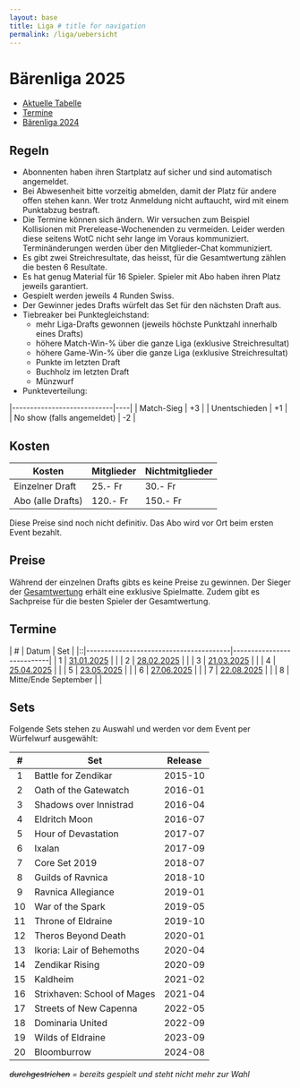 ```yaml
---
layout: base
title: Liga # title for navigation
permalink: /liga/uebersicht
---
```


# Bärenliga 2025

- [Aktuelle Tabelle](/liga/2025/tabelle)
- [Termine](#termine)
- [Bärenliga 2024](/liga/2024)

## Regeln
- Abonnenten haben ihren Startplatz auf sicher und sind automatisch angemeldet.
- Bei Abwesenheit bitte vorzeitig abmelden, damit der Platz für andere offen stehen kann. Wer trotz Anmeldung nicht auftaucht, wird mit einem Punktabzug bestraft.
- Die Termine können sich ändern. Wir versuchen zum Beispiel Kollisionen mit Prerelease-Wochenenden zu vermeiden. Leider werden diese seitens WotC nicht sehr lange im Voraus kommuniziert. Terminänderungen werden über den Mitglieder-Chat kommuniziert.
- Es gibt zwei Streichresultate, das heisst, für die Gesamtwertung zählen die besten 6 Resultate.
- Es hat genug Material für 16 Spieler. Spieler mit Abo haben ihren Platz jeweils garantiert.
- Gespielt werden jeweils 4 Runden Swiss.
- Der Gewinner jedes Drafts würfelt das Set für den nächsten Draft aus.
- Tiebreaker bei Punktegleichstand:
  - mehr Liga-Drafts gewonnen (jeweils höchste Punktzahl innerhalb eines Drafts)
  - höhere Match-Win-% über die ganze Liga (exklusive Streichresultat)
  - höhere Game-Win-% über die ganze Liga (exklusive Streichresultat)
  - Punkte im letzten Draft
  - Buchholz im letzten Draft
  - Münzwurf
- Punkteverteilung:

|----------------------------|----|
| Match-Sieg                 | +3 |
| Unentschieden              | +1 |
| No show (falls angemeldet) | -2 |

## Kosten

| Kosten               | Mitglieder | Nichtmitglieder |
|----------------------|------------|-----------------|
| Einzelner Draft      | 25.- Fr    | 30.- Fr         |
| Abo (alle Drafts)    | 120.- Fr   | 150.- Fr        |

Diese Preise sind noch nicht definitiv. Das Abo wird vor Ort beim ersten Event bezahlt.

## Preise
Während der einzelnen Drafts gibts es keine Preise zu gewinnen.
Der Sieger der [Gesamtwertung](/liga/2025/tabelle) erhält eine exklusive Spielmatte.
Zudem gibt es Sachpreise für die besten Spieler der Gesamtwertung.

## Termine

| # | Datum                                 | Set                       |
|::|----------------------------------------|---------------------------|
| 1 | [31.01.2025](/event/2025-01-31-liga)  |   |
| 2 | [28.02.2025](/event/2025-02-28-liga)  |   |
| 3 | [21.03.2025](/event/2025-03-21-liga)  |   |
| 4 | [25.04.2025](/event/2025-04-25-liga)  |   |
| 5 | [23.05.2025](/event/2025-05-23-liga)  |   |
| 6 | [27.06.2025](/event/2025-06-27-liga)  |   |
| 7 | [22.08.2025](/event/2025-08-22-liga)   |   |
| 8 | Mitte/Ende September |   |


## Sets
Folgende Sets stehen zu Auswahl und werden vor dem Event per Würfelwurf ausgewählt:

| #  | Set                         | Release  |
|:--:|-----------------------------|----------|
| 1  | Battle for Zendikar         | 2015-10  |
| 2  | Oath of the Gatewatch       | 2016-01  |
| 3  | Shadows over Innistrad      | 2016-04  |
| 4  | Eldritch Moon               | 2016-07  |
| 5  | Hour of Devastation         | 2017-07  |
| 6  | Ixalan                      | 2017-09  |
| 7  | Core Set 2019               | 2018-07  |
| 8  | Guilds of Ravnica           | 2018-10  |
| 9  | Ravnica Allegiance          | 2019-01  |
| 10 | War of the Spark            | 2019-05  |
| 11 | Throne of Eldraine          | 2019-10  |
| 12 | Theros Beyond Death         | 2020-01  |
| 13 | Ikoria: Lair of Behemoths   | 2020-04  |
| 14 | Zendikar Rising             | 2020-09  |
| 15 | Kaldheim                    | 2021-02  |
| 16 | Strixhaven: School of Mages | 2021-04  |
| 17 | Streets of New Capenna      | 2022-05  |
| 18 | Dominaria United            | 2022-09  |
| 19 | Wilds of Eldraine           | 2023-09  |
| 20 | Bloomburrow                 | 2024-08  |


_~~durchgestrichen~~ = bereits gespielt und steht nicht mehr zur Wahl_
